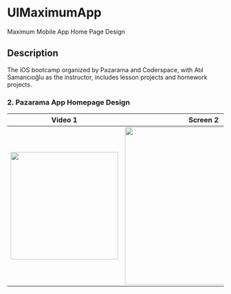 # UIMaximumApp
Maximum Mobile App Home Page Design


## Description
<p>The iOS bootcamp organized by Pazarama and Coderspace, with Atıl Samancıoğlu as the instructor, includes lesson projects and homework projects.</p>


### 2. Pazarama App Homepage Design

| Video 1 | Screen 2 | Screen 3 |
| ----------- | ---------------- | ---------------- |
| <img width="250px" src="https://github.com/samettigy/UIMaximumApp/assets/116752451/e20dca9a-5773-46c0-85b3-42cab4b6483a"> | <img width="366px" src="https://github.com/samettigy/UIMaximumApp/assets/116752451/9c4e674b-25e0-46e0-95de-164a63b7e878"> | <img width="366px" src="https://github.com/samettigy/UIMaximumApp/assets/116752451/1858bce3-e1fc-47e7-8dbc-1d685abda09d"> |











